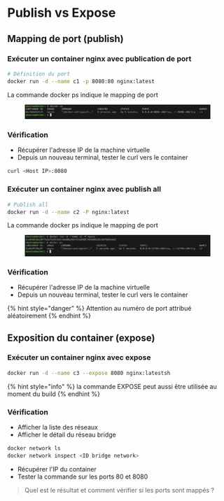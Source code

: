 # Publish vs Expose

## Mapping de port (publish)

### Exécuter un container nginx avec publication de port

```bash
# Définition du port
docker run -d --name c1 -p 8080:80 nginx:latest
```

La commande docker ps indique le mapping de port

<figure><img src="../.gitbook/assets/image (2).png" alt=""><figcaption></figcaption></figure>

### Vérification

* Récupérer l'adresse IP de la machine virtuelle
* Depuis un nouveau terminal, tester le curl vers le container

```bash
curl <Host IP>:8080
```

### Exécuter un container nginx avec publish all

```bash
# Publish all
docker run -d --name c2 -P nginx:latest
```

La commande docker ps indique le mapping de port

<figure><img src="../.gitbook/assets/image.png" alt=""><figcaption></figcaption></figure>

### Vérification

* Récupérer l'adresse IP de la machine virtuelle
* Depuis un nouveau terminal, tester le curl vers le container

{% hint style="danger" %}
Attention au numéro de port attribué aléatoirement
{% endhint %}

## Exposition du container (expose)

### Exécuter un container nginx avec expose

```bash
docker run -d --name c3 --expose 8080 nginx:latestsh
```

{% hint style="info" %}
la commande EXPOSE peut aussi être utilisée au moment du build
{% endhint %}

### Vérification

* Afficher la liste des réseaux
* Afficher le détail du réseau bridge&#x20;

```bash
docker network ls
docker network inspect <ID bridge network>
```

* Récupérer l'IP du container
* Tester la commande sur les ports 80 et 8080

> Quel est le résultat et comment vérifier si les ports sont mappés ?
